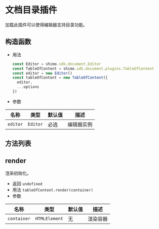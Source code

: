 # 文档目录插件

加载此插件可以使得编辑器支持目录功能。

## 构造函数

* 用法

  ```js
  const Editor = shimo.sdk.document.Editor
  const TableOfContent = shimo.sdk.document.plugins.TableOfContent
  const editor = new Editor()
  const tableOfContent = new TableOfContent({
    editor,
    ...options
  })
  ```

* 参数

|名称|类型|默认值|描述|
| -- | -- | -- | -- |
| `editor` | `Editor` | 必选 | 编辑器实例 |

## 方法列表

## render

渲染初始化。

* 返回 `undefined`
* 用法 `tableOfContent.render(container)`
* 参数

| 名称                | 类型             | 默认值 | 描述                |
| ------------------- | --------------- | ----- | ------------------ |
| `container`         | `HTMLElement`   | 无     | 渲染容器     |
